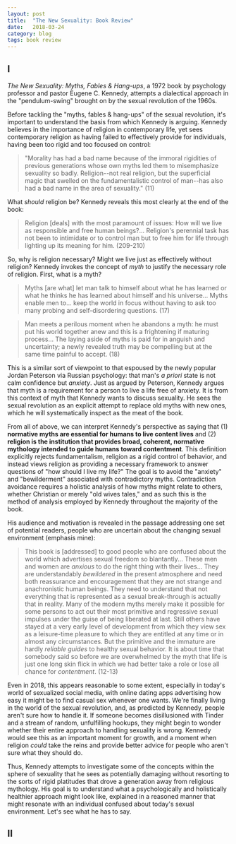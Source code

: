 ```yaml
---
layout: post
title:  "The New Sexuality: Book Review"
date:   2018-03-24
category: blog
tags: book review
---
```


## I

_The New Sexuality: Myths, Fables & Hang-ups_, a 1972 book by psychology professor and pastor Eugene C. Kennedy, attempts a dialectical approach in the "pendulum-swing" brought on by the sexual revolution of the 1960s.

Before tackling the "myths, fables & hang-ups" of the sexual revolution, it's important to understand the basis from which Kennedy is arguing. Kennedy believes in the importance of religion in contemporary life, yet sees contemporary religion as having failed to effectively provide for individuals, having been too rigid and too focused on control:

> "Morality has had a bad name because of the immoral rigidities of previous generations whose own myths led them to misemphasize sexuality so badly. Religion--not real religion, but the superficial magic that swelled on the fundamentalistic control of man--has also had a bad name in the area of sexuality." (11)

What _should_ religion be? Kennedy reveals this most clearly at the end of the book:

> Religion [deals] with the most paramount of issues: How will we live as responsible and free human beings?... Religion's perennial task has not been to intimidate or to control man but to free him for life through lighting up its meaning for him. (209-210)

So, why is religion necessary? Might we live just as effectively without religion? Kennedy invokes the concept of _myth_ to justify the necessary role of religion. First, what is a myth?

> Myths [are what] let man talk to himself about what he has learned or what he thinks he has learned about himself and his universe... Myths enable men to... keep the world in focus without having to ask too many probing and self-disordering questions. (17)

> Man meets a perilous moment when he abandons a myth: he must put his world together anew and this is a frightening if maturing process... The laying aside of myths is paid for in anguish and uncertainty; a newly revealed truth may be compelling but at the same time painful to accept. (18)

This is a similar sort of viewpoint to that espoused by the newly popular Jordan Peterson via Russian psychology: that man's _a priori_ state is not calm confidence but _anxiety_. Just as argued by Peterson, Kennedy argues that myth is a requirement for a person to live a life free of anxiety. It is from this context of myth that Kennedy wants to discuss sexuality. He sees the sexual revolution as an explicit attempt to replace old myths with new ones, which he will systematically inspect as the meat of the book.

From all of above, we can interpret Kennedy's perspective as saying that (1) **normative myths are essential for humans to live content lives** and (2) **religion is the institution that provides broad, coherent, normative mythology intended to guide humans toward contentment**. This definition explicitly rejects fundamentalism, religion as a rigid control of behavior, and instead views religion as providing a necessary framework to answer questions of "how should I live my life?" The goal is to avoid the "anxiety" and "bewilderment" associated with contradictory myths. Contradiction avoidance requires a holistic analysis of how myths might relate to others, whether Christian or merely "old wives tales," and as such this is the method of analysis employed by Kennedy throughout the majority of the book.

His audience and motivation is revealed in the passage addressing one set of potential readers, people who are uncertain about the changing sexual environment (emphasis mine):

> This book is [addressed] to good people who are confused about the world which advertises sexual freedom so blantantly... These men and women are _anxious_ to do the right thing with their lives... They are understandably _bewildered_ in the present atmosphere and need both reassurance and encouragement that they are not strange and anachronistic human beings. They need to understand that not everything that is represented as a sexual break-through is actually that in reality. Many of the modern myths merely make it possible for some persons to act out their most primitive and regressive sexual impulses under the guise of being liberated at last. Still others have stayed at a very early level of development from which they view sex as a leisure-time pleasure to which they are entitled at any time or in almost any circumstances. But the primitive and the immature are hardly _reliable guides_ to healthy sexual behavior. It is about time that somebody said so before we are overwhelmed by the myth that life is just one long skin flick in which we had better take a role or lose all chance for _contentment_. (12-13)

Even in 2018, this appears reasonable to some extent, especially in today's world of sexualized social media, with online dating apps advertising how easy it might be to find casual sex whenever one wants. We're finally living in the world of the sexual revolution, and, as predicted by Kennedy, people aren't sure how to handle it. If someone becomes disillusioned with Tinder and a stream of random, unfulfilling hookups, they might begin to wonder whether their entire approach to handling sexuality is wrong. Kennedy would see this as an important moment for growth, and a moment when religion _could_ take the reins and provide better advice for people who aren't sure what they should do.

Thus, Kennedy attempts to investigate some of the concepts within the sphere of sexuality that he sees as potentially damaging without resorting to the sorts of rigid platitudes that drove a generation away from religious mythology. His goal is to understand what a psychologically and holistically healthier approach might look like, explained in a reasoned manner that might resonate with an individual confused about today's sexual environment. Let's see what he has to say.

## II
